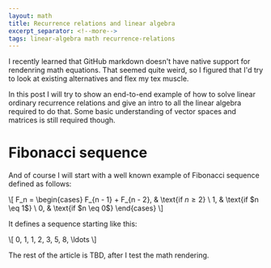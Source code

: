 ```yaml
---
layout: math
title: Recurrence relations and linear algebra
excerpt_separator: <!--more-->
tags: linear-algebra math recurrence-relations
---
```


I recently learned that GitHub markdown doesn't have native support for
rendenring math equations. That seemed quite weird, so I figured that I'd try
to look at existing alternatives and flex my tex muscle.

In this post I will try to show an end-to-end example of how to solve linear
ordinary recurrence relations and give an intro to all the linear algebra
required to do that. Some basic understanding of vector spaces and matrices is
still required though.

<!--more-->

# Fibonacci sequence

And of course I will start with a well known example of Fibonacci sequence
defined as follows:

\\[
  F_n =
  \begin{cases}
    F_{n - 1} + F_{n - 2}, & \text{if $n \ge 2$} \\
    1, & \text{if $n \eq 1$} \\
    0, & \text{if $n \eq 0$}
  \end{cases}
\\]

It defines a sequence starting like this:

\\[
  0, 1, 1, 2, 3, 5, 8, \ldots
\\]

The rest of the article is TBD, after I test the math rendering.
